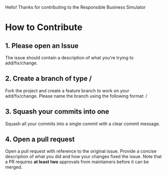 Hello! Thanks for contributing to the Responsible Business Simulator

# How to Contribute

## 1. Please open an Issue
The issue should contain a description of what you're trying to add/fix/change. 

## 2. Create a branch of type <description>/<issue number>
Fork the project and create a feature branch to work on your add/fix/change. Please name the branch using the following format: <description>/<issue number>

## 3. Squash your commits into one 
Squash all your commits into a single commit with a clear commit message. 

## 4. Open a pull request
Open a pull request with reference to the original issue. Provide a concise description of what you did and how your changes fixed the issue. Note that a PR requires **at least two** approvals from maintainers before it can be merged.
